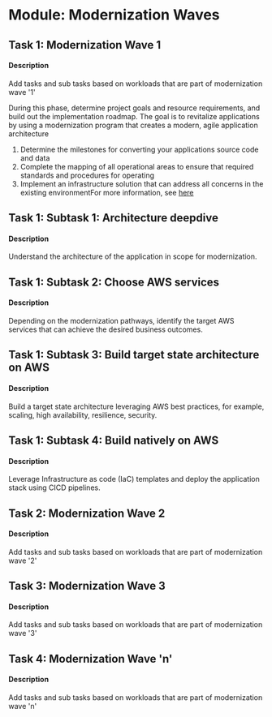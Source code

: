 
# Module: Modernization Waves
## Task 1: Modernization Wave 1
#### Description
Add tasks and sub tasks based on workloads that are part of modernization wave '1'

During this phase, determine project goals and resource requirements, and build out the implementation roadmap. The goal is to revitalize applications by using a modernization program that creates a modern, agile application architecture 
1) Determine the milestones for converting your applications source code and data 
2) Complete the mapping of all operational areas to ensure that required standards and procedures for operating 
3) Implement an infrastructure solution that can address all concerns in the existing environmentFor more information, see [here](https://docs.aws.amazon.com/prescriptive-guidance/latest/strategy-modernizing-applications/modernize.html)




## Task 1: Subtask 1: Architecture deepdive
#### Description
Understand the architecture of the application in scope for modernization.

## Task 1: Subtask 2: Choose AWS services
#### Description
Depending on the modernization pathways, identify the target AWS services that can achieve the desired business outcomes.

## Task 1: Subtask 3: Build target state architecture on AWS
#### Description
Build a target state architecture leveraging AWS best practices, for example, scaling, high availability, resilience, security.

## Task 1: Subtask 4: Build natively on AWS
#### Description
Leverage Infrastructure as code (IaC) templates and deploy the application stack using CICD pipelines.

## Task 2: Modernization Wave 2
#### Description
Add tasks and sub tasks based on workloads that are part of modernization wave '2'
## Task 3: Modernization Wave 3
#### Description
Add tasks and sub tasks based on workloads that are part of modernization wave '3'
## Task 4: Modernization Wave 'n'
#### Description
Add tasks and sub tasks based on workloads that are part of modernization wave 'n'